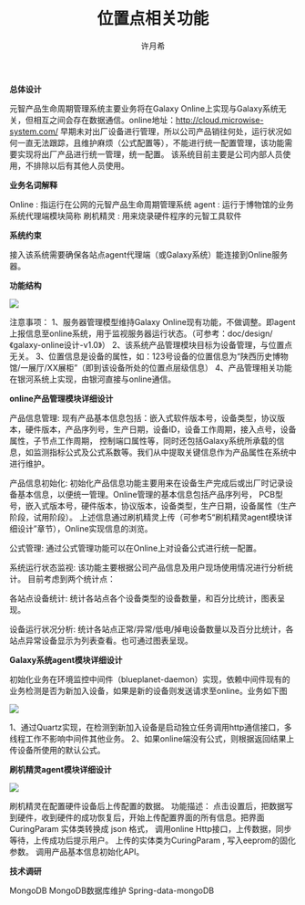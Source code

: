 ﻿---
layout: post
title:  "位置点相关功能"
categories: galaxy
author: "许月希"
---

**总体设计**

  元智产品生命周期管理系统主要业务将在Galaxy Online上实现与Galaxy系统无关，但相互之间会存在数据通信。online地址：http://cloud.microwise-system.com/
  早期未对出厂设备进行管理，所以公司产品销往何处，运行状况如何一直无法跟踪，且维护麻烦（公式配置等），不能进行统一配置管理，该功能需要实现将出厂产品进行统一管理，统一配置。
  该系统目前主要是公司内部人员使用，不排除以后有其他人员使用。
  
**业务名词解释**

  Online :	指运行在公网的元智产品生命周期管理系统
  agent :	运行于博物馆的业务系统代理端模块简称
  刷机精灵 :	用来烧录硬件程序的元智工具软件
  
**系统约束**
	
  接入该系统需要确保各站点agent代理端（或Galaxy系统）能连接到Online服务器。
	
**功能结构**

  ![]({{site.mirror_url}}/assets/uploads/2015-02-25-products-cloud1.jpg)  
  
  注意事项：
  1、服务器管理模型维持Galaxy Online现有功能，不做调整。即agent上报信息至online系统，用于监视服务器运行状态。（可参考：doc/design/《galaxy-online设计-v1.0》）
	2、该系统产品管理模块目标为设备管理，与位置点无关。
	3、位置信息是设备的属性，如：123号设备的位置信息为“陕西历史博物馆/一展厅/XX展柜”（即到该设备所处的位置点层级信息）
	4、产品管理相关功能在银河系统上实现，由银河直接与online通信。
	
**online产品管理模块详细设计**

  产品信息管理:
  现有产品基本信息包括：嵌入式软件版本号，设备类型，协议版本，硬件版本，产品序列号，生产日期，设备ID，设备工作周期，接入点号，设备属性，子节点工作周期，
  控制端口属性等，同时还包括Galaxy系统所承载的信息，如监测指标公式及公式系数等。我们从中提取关键信息作为产品属性在系统中进行维护。

  产品信息初始化:
  初始化产品信息功能主要用来在设备生产完成后或出厂时记录设备基本信息，以便统一管理。Online管理的基本信息包括产品序列号，
  PCB型号，嵌入式版本号，硬件版本，协议版本，设备类型，生产日期，设备属性（生产阶段，试用阶段）。
  上述信息通过刷机精灵上传（可参考5“刷机精灵agent模块详细设计”章节），Online实现信息的浏览。
  	
  公式管理:
  通过公式管理功能可以在Online上对设备公式进行统一配置。
  
  系统运行状态监视:
  该功能主要根据公司产品信息及用户现场使用情况进行分析统计。
  目前考虑到两个统计点：
  	
  各站点设备统计:
  统计各站点各个设备类型的设备数量，和百分比统计，图表呈现。
  	
  设备运行状况分析:
  统计各站点正常/异常/低电/掉电设备数量以及百分比统计，各站点异常设备显示为列表查看。也可通过图表呈现。
  
**Galaxy系统agent模块详细设计**
	
  初始化业务在环境监控中间件（blueplanet-daemon）实现，依赖中间件现有的业务检测是否为新加入设备，如果是新的设备则发送请求至online。业务如下图
	
  ![]({{site.mirror_url}}/assets/uploads/2015-02-25-products-cloud2.jpg)
  
  1、通过Quartz实现，在检测到新加入设备是启动独立任务调用http通信接口，多线程工作不影响中间件其他业务。
  2、如果online端没有公式，则根据返回结果上传设备所使用的默认公式。
  
**刷机精灵agent模块详细设计**
	
  ![]({{site.mirror_url}}/assets/uploads/2015-02-25-products-cloud3.jpg)
  
  刷机精灵在配置硬件设备后上传配置的数据。
  功能描述：
  点击设置后，把数据写到硬件，收到硬件的成功恢复后，开始上传配置界面的所有信息。把界面 CuringParam 实体类转换成 json 格式，
  调用online Http接口，上传数据，同步等待，上传成功后提示用户。
  上传的实体类为CuringParam , 写入eeprom的固化参数。
  调用产品基本信息初始化API。
  	
**技术调研**
  
  MongoDB
  MongoDB数据库维护
  Spring-data-mongoDB
  	